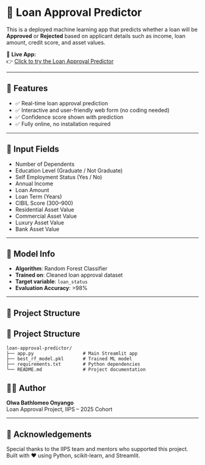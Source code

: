 # 🏦 Loan Approval Predictor

This is a deployed machine learning app that predicts whether a loan will be **Approved** or **Rejected** based on applicant details such as income, loan amount, credit score, and asset values.

🔗 **Live App:**  
👉 [Click to try the Loan Approval Predictor](https://loan-approval-predictor-6btsujxdvwftcdsrtqbrpp.streamlit.app)

---

## 🚀 Features

- ✅ Real-time loan approval prediction  
- ✅ Interactive and user-friendly web form (no coding needed)  
- ✅ Confidence score shown with prediction  
- ✅ Fully online, no installation required  

---

## 🧾 Input Fields

- Number of Dependents  
- Education Level (Graduate / Not Graduate)  
- Self Employment Status (Yes / No)  
- Annual Income  
- Loan Amount  
- Loan Term (Years)  
- CIBIL Score (300–900)  
- Residential Asset Value  
- Commercial Asset Value  
- Luxury Asset Value  
- Bank Asset Value  

---

## 🧠 Model Info

- **Algorithm**: Random Forest Classifier  
- **Trained on**: Cleaned loan approval dataset  
- **Target variable**: `loan_status`  
- **Evaluation Accuracy**: >98%  

---

## 📁 Project Structure

## 📁 Project Structure

```
loan-approval-predictor/
├── app.py                  # Main Streamlit app
├── best_rf_model.pkl       # Trained ML model
├── requirements.txt        # Python dependencies
└── README.md               # Project documentation
```


## 👨‍💻 Author

**Olwa Bathlomeo Onyango**  
Loan Approval Project, IIPS – 2025 Cohort

---

## 🙏 Acknowledgements

Special thanks to the IIPS team and mentors who supported this project.  
Built with ❤️ using Python, scikit-learn, and Streamlit.



